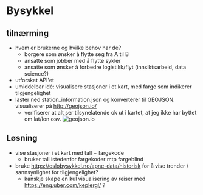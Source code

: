 # Bysykkel

## tilnærming

- hvem er brukerne og hvilke behov har de?
  - borgere som ønsker å flytte seg fra A til B
  - ansatte som jobber med å flytte sykler
  - ansatte som ønsker å forbedre logistikk/flyt (innsiktsarbeid, data science?)
- utforsket API'et
- umiddelbar idé: visualisere stasjoner i et kart, med farge som indikerer tilgjengelighet
- laster ned station_information.json og konverterer til GEOJSON. visualiserer på http://geojson.io/
  - verifiserer at alt ser tilsynelatende ok ut i kartet, at jeg ikke har byttet om lat/lon osv.
    ![geojson.io](./docs/geojson.png)
    

## Løsning

- vise stasjoner i et kart med tall + fargekode
  - bruker tall istedenfor fargekoder mtp fargeblind
- bruke https://oslobysykkel.no/apne-data/historisk for å vise trender / sannsynlighet for tilgjengelighet?
  - kanskje skape en kul visualisering av reiser med https://eng.uber.com/keplergl/  ?